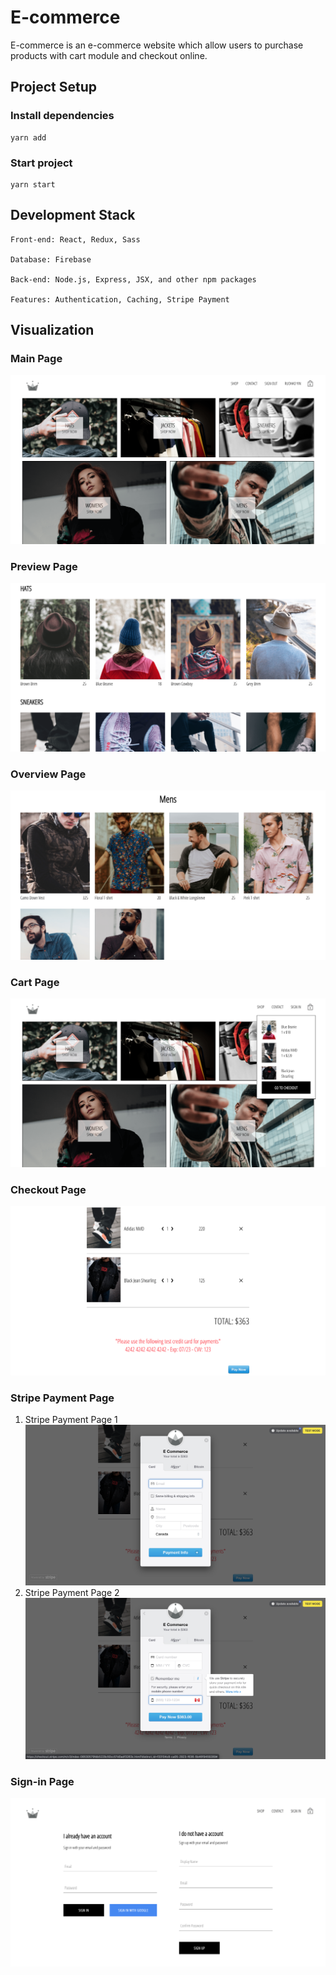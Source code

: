 # E-commerce
E-commerce is an e-commerce website which allow users to purchase products with cart module and checkout online.


## Project Setup

### Install dependencies
```
yarn add
```

### Start project
```
yarn start
```


## Development Stack
```
Front-end: React, Redux, Sass

Database: Firebase

Back-end: Node.js, Express, JSX, and other npm packages

Features: Authentication, Caching, Stripe Payment
```


## Visualization

### Main Page
![Main Page](https://raw.githubusercontent.com/Yrh7383111/E-commerce/master/visualizations/Main%20Page.png)

### Preview Page
![Preview Page](https://raw.githubusercontent.com/Yrh7383111/E-commerce/master/visualizations/Preview%20Page.png)

### Overview Page
![Overview Page](https://raw.githubusercontent.com/Yrh7383111/E-commerce/master/visualizations/Overview%20Page.png)

### Cart Page
![Cart Page](https://raw.githubusercontent.com/Yrh7383111/E-commerce/master/visualizations/Cart.png)

### Checkout Page
![Checkout Page](https://raw.githubusercontent.com/Yrh7383111/E-commerce/master/visualizations/Checkout.png)

### Stripe Payment Page
1. Stripe Payment Page 1
![Stripe Payment Page 1](https://raw.githubusercontent.com/Yrh7383111/E-commerce/master/visualizations/Stripe%20Payment%20%231.png)
2. Stripe Payment Page 2
![Stripe Payment Page 2](https://raw.githubusercontent.com/Yrh7383111/E-commerce/master/visualizations/Stripe%20Payment%20%232.png)

### Sign-in Page
![Sign-in Page](https://raw.githubusercontent.com/Yrh7383111/E-commerce/master/visualizations/Sign-in.png)
